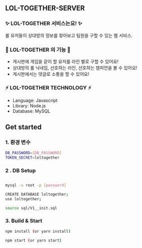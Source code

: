 ## LOL-TOGETHER-SERVER 

### ✨ LOL-TOGETHER 서비스는요! ✨

롤 유저들이 상대방의 정보를 찾아보고 팀원을 구할 수 있는 웹 서비스.

### 📌 LOL-TOGETHER 의 기능 📌

- 게시판에 게임을 같이 할 유저를 라인 별로 구할 수 있어요!
- 상대방의 롤 닉네임, 선호하는 라인, 선호하는 챔피언을 볼 수 있어요!
- 게시판에서는 댓글로 소통을 할 수 있어요!

### ⚡️ LOL-TOGETHER TECHNOLOGY ⚡️

- Language: Javascript
- Library: Node.js
- Database: MySQL

## Get started

### 1. 환경 변수

```bash
DB_PASSWORD=[DB_PASSWORD]
TOKEN_SECRET=loltogether
```

### 2 . DB Setup

```bash

mysql -u root -p [password]

CREATE DATABASE loltogether;
use loltogether;

source sql/V1__init.sql
```

### 3. Build & Start

```bash
npm install (or yarn install)

npm start (or yarn start)
```
